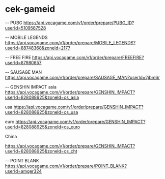 ﻿# cek-gameid
-- PUBG
https://api.vocagame.com/v1/order/prepare/PUBG_ID?userId=5109587528

-- MOBILE LEGENDS
https://api.vocagame.com/v1/order/prepare/MOBILE_LEGENDS?userId=88748368&zoneId=2177

-- FREE FIRE
https://api.vocagame.com/v1/order/prepare/FREEFIRE?userId=87980657

-- SAUSAGE MAN
https://api.vocagame.com/v1/order/prepare/SAUSAGE_MAN?userId=2jbm6r

-- GENSHIN IMPACT
asia
https://api.vocagame.com/v1/order/prepare/GENSHIN_IMPACT?userId=828088925&zoneId=os_asia

usa
https://api.vocagame.com/v1/order/prepare/GENSHIN_IMPACT?userId=828088925&zoneId=os_usa

euro
https://api.vocagame.com/v1/order/prepare/GENSHIN_IMPACT?userId=828088925&zoneId=os_euro

China

https://api.vocagame.com/v1/order/prepare/GENSHIN_IMPACT?userId=828088925&zoneId=os_cht

-- POINT BLANK
https://api.vocagame.com/v1/order/prepare/POINT_BLANK?userId=amger324

